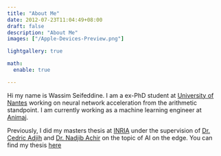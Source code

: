 ```yaml
---
title: "About Me"
date: 2012-07-23T11:04:49+08:00
draft: false
description: "About Me"
images: ["/Apple-Devices-Preview.png"]

lightgallery: true

math:
  enable: true

---
```


Hi my name is Wassim Seifeddine. I am a ex-PhD student at [University of Nantes](https://www.univ-nantes.fr/ "University of Nantes") working on neural network acceleration from the arithmetic standpoint. I am currently working as a machine learning engineer at [Animaj](https://www.animaj.com/ "Animaj").

Previously, I did my masters thesis at [INRIA](https://www.inria.fr/ "INRIA") under the supervision of [Dr. Cedric Adjih](https://cv.archives-ouvertes.fr/cedric-adjih) and [Dr. Nadjib Achir](https://sites.google.com/view/nadjib-achir) on the topic of AI on the edge. You can find my thesis [here](/m_thesis_report.pdf)

